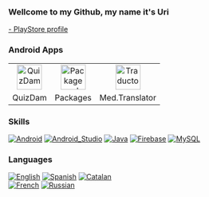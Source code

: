 ###  Wellcome to my Github, my name it's Uri

[- PlayStore profile](https://play.google.com/store/apps/developer?id=Mednologic&hl=ca&gl=US)
<br>

### Android Apps

<table align="center">
 <tr>
    <td align="center">
       <a href="https://play.google.com/store/apps/details?id=app.medcraft.QuizDAM&hl=es&gl=US">
        <img width="50" alt="QuizDam" src="https://user-images.githubusercontent.com/71066003/165738469-b3cb330a-33ea-4ddd-b2ff-fa2898cfd8c5.png">
       </a>
    </td>
    <td align="center">
       <a href="https://play.google.com/store/apps/details?id=app.medcraft.listinstalledapplications&hl=ca&gl=US">
        <img width="50" alt="Package explorer" src="https://user-images.githubusercontent.com/71066003/165738477-860a263b-afbd-495c-abcb-e5a099d90250.png">
       </a>
        </td>
    <td align="center">
     <a href="https://play.google.com/store/apps/details?id=com.mednologic.triatgedigger&hl=ca&gl=US">
       <img width="50" alt="Traductor médico" src="https://user-images.githubusercontent.com/71066003/165738479-508e3e53-0763-4bed-adb8-894b1a415cc6.png">
    </a>
 </td>
 </tr>
 <tr>
   <td align="center">
     QuizDam
   </td>
   <td align="center">
     Packages
   </td>
   <td align="center">
     Med.Translator
   </td>
 </tr>
</table>

### Skills

[![Android](https://img.shields.io/badge/Android-3DDC84?style=for-the-badge&logo=android&logoColor=white&labelColor=101010)]()
[![Android_Studio](https://img.shields.io/badge/Android_Studio-3DDC84?style=for-the-badge&logo=android-studio&logoColor=white&labelColor=101010)]()
[![Java](https://img.shields.io/badge/Java-007396?style=for-the-badge&logo=java&logoColor=white&labelColor=101010)]()
[![Firebase](https://img.shields.io/badge/Firebase-FFCA28?style=for-the-badge&logo=firebase&logoColor=white&labelColor=101010)]()
[![MySQL](https://img.shields.io/badge/MySQL-4479A1?style=for-the-badge&logo=mysql&logoColor=white&labelColor=101010)]()
<br>
### Languages
[![English](https://img.shields.io/badge/ENGLISH---%20Advanced-green)]()
[![Spanish](https://img.shields.io/badge/SPANISH---%20Native-green)]()
[![Catalan](https://img.shields.io/badge/CATALAN---%20Native-green)]()
<br>
[![French](https://img.shields.io/badge/French---%20Low-orange)]()
[![Russian](https://img.shields.io/badge/Russian---%20Learning-red)]()
</br>

<!--
**mednologic/mednologic** is a ✨ _special_ ✨ repository because its `README.md` (this file) appears on your GitHub profile.

Here are some ideas to get you started:

- 🔭 I’m currently working on ...
- 🌱 I’m currently learning ...
- 👯 I’m looking to collaborate on ...
- 🤔 I’m looking for help with ...
- 💬 Ask me about ...
- 📫 How to reach me: ...
- 😄 Pronouns: ...
- ⚡ Fun fact: ...
-->
